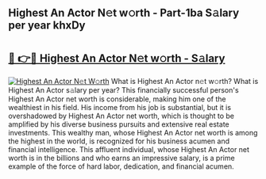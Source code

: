 ## Highest An Actor N𝚎t w𝚘rth - Part-1ba S𝚊lary per year khxDy

# <h2><a href="http://gc1o88y.nevu.top/?p=Highest+An+Actor">🔗 👉🔴 Highest An Actor N𝚎t w𝚘rth - S𝚊lary</a></h2>

[![Highest An Actor N𝚎t W𝚘rth](https://i.imgur.com/Oavwk0R.jpeg)](http://gc1o88y.nevu.top/?p=Highest+An+Actor)
What is Highest An Actor n𝚎t w𝚘rth? What is Highest An Actor s𝚊lary per year?
This financially successful person's Highest An Actor net worth is considerable, making him one of the wealthiest in his field. His income from his job is substantial, but it is overshadowed by Highest An Actor net worth, which is thought to be amplified by his diverse business pursuits and extensive real estate investments. This wealthy man, whose Highest An Actor net worth is among the highest in the world, is recognized for his business acumen and financial intelligence. This affluent individual, whose Highest An Actor net worth is in the billions and who earns an impressive salary, is a prime example of the force of hard labor, dedication, and financial acumen.
